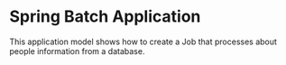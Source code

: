 # Spring Batch Application

This application model shows how to create a Job that processes about people information from a database.
